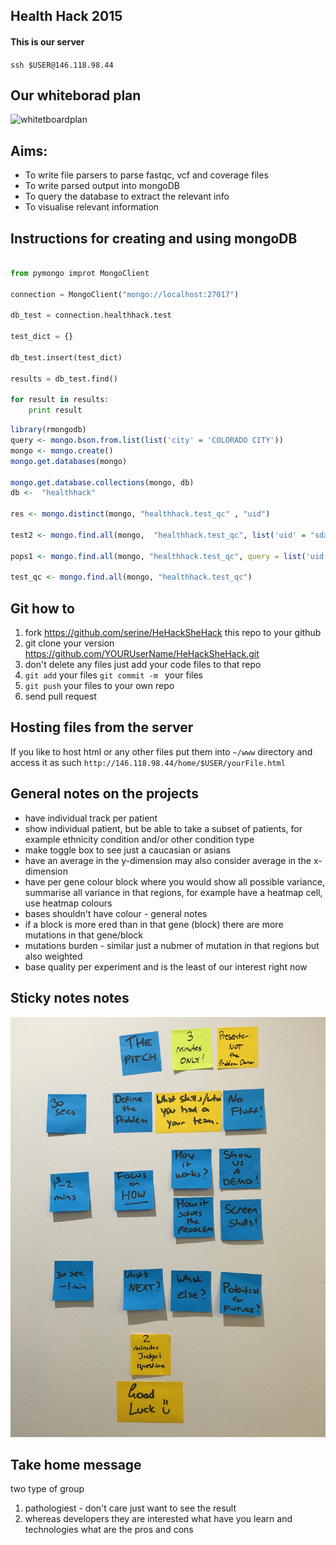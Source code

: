 ## Health Hack 2015 

#### This is our server

`ssh $USER@146.118.98.44`

## Our whiteborad plan

![whitetboardplan](supplementary/whiteBoardPlan.png)

## Aims:

- To write file parsers to parse fastqc, vcf and coverage files
- To write parsed output into mongoDB
- To query the database to extract the relevant info
- To visualise relevant information

## Instructions for creating and using mongoDB

```Python

from pymongo improt MongoClient

connection = MongoClient("mongo://localhost:27017")

db_test = connection.healthhack.test

test_dict = {}

db_test.insert(test_dict)

results = db_test.find()

for result in results:
    print result
```

```R
library(rmongodb)
query <- mongo.bson.from.list(list('city' = 'COLORADO CITY'))
mongo <- mongo.create()
mongo.get.databases(mongo)

mongo.get.database.collections(mongo, db)
db <-  "healthhack"

res <- mongo.distinct(mongo, "healthhack.test_qc" , "uid")

test2 <- mongo.find.all(mongo,  "healthhack.test_qc", list('uid' = "sdat89"))

pops1 <- mongo.find.all(mongo, "healthhack.test_qc", query = list('uid'  = "sdat89", "quality" = list('$gte' = 32)))

test_qc <- mongo.find.all(mongo, "healthhack.test_qc")
```

## Git how to

1. fork https://github.com/serine/HeHackSheHack this repo to your github
2. git clone your version https://github.com/YOURUserName/HeHackSheHack.git
3. don't delete any files just add your code files to that repo
4. `git add` your files `git commit -m ` your files
5. `git push` your files to your own repo
6. send pull request

## Hosting files from the server

If you like to host html or any other files put them into `~/www` directory
and access it as such `http://146.118.98.44/home/$USER/yourFile.html`

## General notes on the projects

- have individual track per patient
- show individual patient, but be able to take a subset of patients, for example ethnicity condition
and/or other condition type
- make toggle box to see just a caucasian or asians
- have an average in the y-dimension may also consider average in the x-dimension
- have per gene colour block where you would show all possible variance, summarise all variance in that regions, for example have a heatmap cell, use heatmap colours
- bases shouldn't have colour - general notes
- if a block is more ered than in that gene (block) there are more mutations in that gene/block
- mutations burden - similar just a nubmer of mutation in that regions but also weighted 
- base quality per experiment and is the least of our interest right now

## Sticky notes notes

![stickynotes](supplementary/stickyNotes.jpg)

## Take home message

two type of group

1. pathologiest - don't care just want to see the result
2. whereas developers they are interested what have you learn and technologies what are the pros and cons

